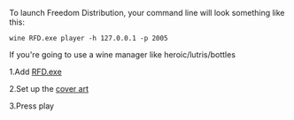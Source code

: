To launch Freedom Distribution, your command line will look something like this:

```
wine RFD.exe player -h 127.0.0.1 -p 2005
```

If you're going to use a wine manager like heroic/lutris/bottles

1.Add [RFD.exe](https://github.com/Windows81/Roblox-Freedom-Distribution/releases/latest/download/RFD.exe)

2.Set up the [cover art](https://github.com/Windows81/Roblox-Freedom-Distribution/blob/main/Cover.png?raw=true)

3.Press play
